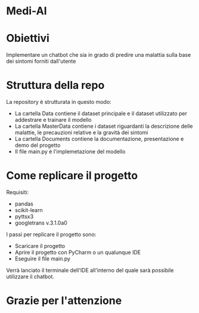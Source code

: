 # Medi-AI

# Obiettivi
Implementare un chatbot che sia in grado di predire una malattia sulla base dei sintomi forniti dall'utente

# Struttura della repo
La repository è strutturata in questo modo:
- La cartella Data contiene il dataset principale e il dataset utilizzato per addestrare e trainare il modello
- La cartella MasterData contiene i dataset riguardanti la descrizione delle malattie, le precauzioni relative e la gravità dei sintomi
- La cartella Documents contiene la documentazione, presentazione e demo del progetto
- Il file main.py è l'implemetazione del modello

# Come replicare il progetto
Requisiti:
- pandas
- scikit-learn
- pyttsx3
- googletrans v.3.1.0a0

I passi per replicare il progetto sono:
- Scaricare il progetto
- Aprire il progetto con PyCharm o un qualunque IDE
- Eseguire il file main.py
  
Verrà lanciato il terminale dell'IDE all'interno del quale sarà possibile utilizzare il chatbot.

# Grazie per l'attenzione
